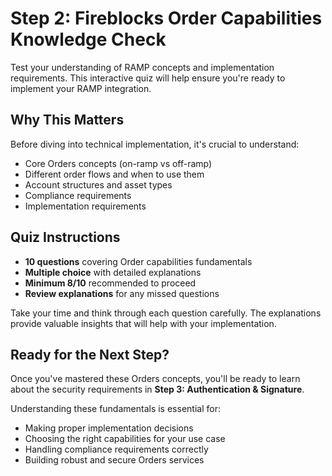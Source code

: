 # Step 2: Fireblocks Order Capabilities Knowledge Check

Test your understanding of RAMP concepts and implementation requirements. This interactive quiz will help ensure you're ready to implement your RAMP integration.

## Why This Matters

Before diving into technical implementation, it's crucial to understand:
- Core Orders concepts (on-ramp vs off-ramp)
- Different order flows and when to use them
- Account structures and asset types
- Compliance requirements
- Implementation requirements

## Quiz Instructions

- **10 questions** covering Order capabilities fundamentals
- **Multiple choice** with detailed explanations
- **Minimum 8/10** recommended to proceed
- **Review explanations** for any missed questions

Take your time and think through each question carefully. The explanations provide valuable insights that will help with your implementation.

<!--QUIZ_PLACEHOLDER-->

## Ready for the Next Step?

Once you've mastered these Orders concepts, you'll be ready to learn about the security requirements in **Step 3: Authentication & Signature**.

Understanding these fundamentals is essential for:
- Making proper implementation decisions
- Choosing the right capabilities for your use case
- Handling compliance requirements correctly
- Building robust and secure Orders services
